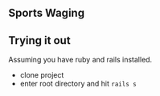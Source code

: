 ## Sports Waging

## Trying it out
Assuming you have ruby and rails installed.

- clone project
- enter root directory and hit `rails s`
